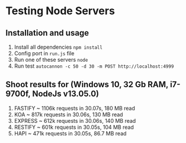 # Testing Node Servers

## Installation and usage

1.  Install all dependencies `npm install`
2.  Config port in `run.js` file
3.  Run one of these servers `node `
4.  Run test `autocannon -c 50 -d 30 -m POST http://localhost:4999`

## Shoot results for (Windows 10, 32 Gb RAM, i7-9700f, NodeJs v13.05.0)

1. FASTIFY  ~ 1106k requests in 30.07s, 180 MB read
2. KOA      ~ 817k requests in 30.06s, 130 MB read
3. EXPRESS  ~ 612k requests in 30.06s, 140 MB read
4. RESTIFY   ~ 601k requests in 30.05s, 104 MB read
5. HAPI      ~ 471k requests in 30.05s, 86.7 MB read